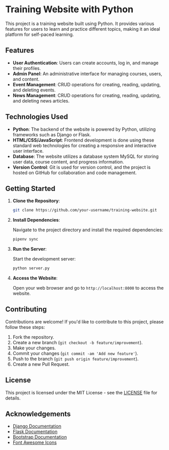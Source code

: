 # Training Website with Python

This project is a training website built using Python. It provides various features for users to learn and practice different topics, making it an ideal platform for self-paced learning.

## Features

- **User Authentication**: Users can create accounts, log in, and manage their profiles.
- **Admin Panel**: An administrative interface for managing courses, users, and content.
- **Event Management**: CRUD operations for creating, reading, updating, and deleting events.
- **News Management**: CRUD operations for creating, reading, updating, and deleting news articles.

## Technologies Used

- **Python**: The backend of the website is powered by Python, utilizing frameworks such as Django or Flask.
- **HTML/CSS/JavaScript**: Frontend development is done using these standard web technologies for creating a responsive and interactive user interface.
- **Database**: The website utilizes a database system  MySQL for storing user data, course content, and progress information.
- **Version Control**: Git is used for version control, and the project is hosted on GitHub for collaboration and code management.

## Getting Started

1. **Clone the Repository**:

    ```bash
    git clone https://github.com/your-username/training-website.git
    ```

2. **Install Dependencies**:

    Navigate to the project directory and install the required dependencies:

    ```bash
    pipenv sync
    ```

4. **Run the Server**:

    Start the development server:

    ```bash
    python server.py 
    ```

5. **Access the Website**:

    Open your web browser and go to `http://localhost:8000` to access the website.

## Contributing

Contributions are welcome! If you'd like to contribute to this project, please follow these steps:

1. Fork the repository.
2. Create a new branch (`git checkout -b feature/improvement`).
3. Make your changes.
4. Commit your changes (`git commit -am 'Add new feature'`).
5. Push to the branch (`git push origin feature/improvement`).
6. Create a new Pull Request.

## License

This project is licensed under the MIT License - see the [LICENSE](LICENSE) file for details.

## Acknowledgements

- [Django Documentation](https://docs.djangoproject.com/en/stable/)
- [Flask Documentation](https://flask.palletsprojects.com/en/2.1.x/)
- [Bootstrap Documentation](https://getbootstrap.com/docs/5.1/getting-started/introduction/)
- [Font Awesome Icons](https://fontawesome.com/icons?d=gallery)
